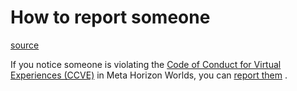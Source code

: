 # How to report someone

[source](https://developers.meta.com/horizon-worlds/learn/documentation/safety-and-privacy/how-to-report-someone)

If you notice someone is violating the [Code of Conduct for Virtual Experiences (CCVE)](https://www.meta.com/legal/quest/code-of-conduct-for-virtual-experiences/) in Meta Horizon Worlds, you can [report them](https://www.meta.com/help/quest/articles/horizon/safety-and-privacy-in-horizon-worlds/report-someone-horizon-worlds/) .

 

 

 

 

 

 

 

 

 

 

 

 

 

 

 

 

 

 

 

 

 

 

 

 

 

 

 

 

 

 

 

 

 

 

 

 

 

 

 

 

 